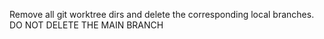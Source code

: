 Remove all git worktree dirs and delete the corresponding local branches.
DO NOT DELETE THE MAIN BRANCH
